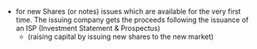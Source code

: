 - for new Shares (or notes) issues which are available for the very first time. The issuing company gets the proceeds following the issuance of an ISP (Investment Statement & Prospectus)
	- (raising capital by issuing new shares to the new market)
